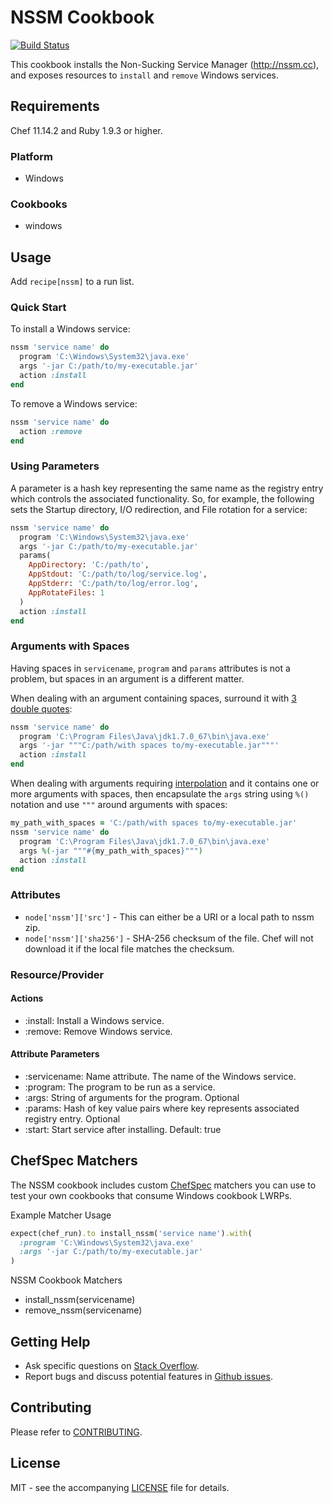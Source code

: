 # NSSM Cookbook

[![Build Status](https://travis-ci.org/dhoer/chef-nssm.svg)](https://travis-ci.org/dhoer/chef-nssm)

This cookbook installs the Non-Sucking Service Manager (http://nssm.cc), and exposes resources to `install` and `remove` Windows services.

## Requirements

Chef 11.14.2 and Ruby 1.9.3 or higher.

### Platform

- Windows

### Cookbooks

- windows

## Usage

Add `recipe[nssm]` to a run list.

### Quick Start

To install a Windows service:

```ruby
nssm 'service name' do
  program 'C:\Windows\System32\java.exe'
  args '-jar C:/path/to/my-executable.jar'
  action :install
end
```

To remove a Windows service:

```ruby
nssm 'service name' do
  action :remove
end
```

### Using Parameters

A parameter is a hash key representing the same name as the registry entry which controls the associated functionality. So, for example, the following sets the Startup directory, I/O redirection, and File rotation for a service:

```ruby
nssm 'service name' do
  program 'C:\Windows\System32\java.exe'
  args '-jar C:/path/to/my-executable.jar'
  params(
    AppDirectory: 'C:/path/to',
    AppStdout: 'C:/path/to/log/service.log',
    AppStderr: 'C:/path/to/log/error.log',
    AppRotateFiles: 1
  )
  action :install
end
```

### Arguments with Spaces

Having spaces in `servicename`, `program` and `params` attributes is not a problem, but spaces in an argument is a different matter.

When dealing with an argument containing spaces, surround it with [3 double quotes](http://stackoverflow.com/a/15262019):

```ruby
nssm 'service name' do
  program 'C:\Program Files\Java\jdk1.7.0_67\bin\java.exe'
  args '-jar """C:/path/with spaces to/my-executable.jar"""'
  action :install
end
```
    
When dealing with arguments requiring [interpolation](http://en.wikibooks.org/wiki/Ruby_Programming/Syntax/Literals#Interpolation) and it contains one or more arguments with spaces, then encapsulate the `args` string using `%()` notation and use `"""` around arguments with spaces:

```ruby
my_path_with_spaces = 'C:/path/with spaces to/my-executable.jar'
nssm 'service name' do
  program 'C:\Program Files\Java\jdk1.7.0_67\bin\java.exe'
  args %(-jar """#{my_path_with_spaces}""")
  action :install
end
```

### Attributes

- `node['nssm']['src']` - This can either be a URI or a local path to nssm zip.
- `node['nssm']['sha256']` - SHA-256 checksum of the file. Chef will not download it if the local file matches the checksum.

### Resource/Provider

#### Actions

- :install: Install a Windows service.
- :remove: Remove Windows service.

#### Attribute Parameters

- :servicename: Name attribute. The name of the Windows service.
- :program: The program to be run as a service. 
- :args: String of arguments for the program. Optional
- :params: Hash of key value pairs where key represents associated registry entry. Optional 
- :start: Start service after installing. Default: true

## ChefSpec Matchers

The NSSM cookbook includes custom [ChefSpec](https://github.com/sethvargo/chefspec) matchers you can use to test your own cookbooks that consume Windows cookbook LWRPs.

Example Matcher Usage

```ruby
expect(chef_run).to install_nssm('service name').with(
  :program 'C:\Windows\System32\java.exe'
  :args '-jar C:/path/to/my-executable.jar'    
)
```
      
NSSM Cookbook Matchers

- install_nssm(servicename)
- remove_nssm(servicename)

## Getting Help

- Ask specific questions on [Stack Overflow](http://stackoverflow.com/questions/tagged/chef-nssm).
- Report bugs and discuss potential features in [Github issues](https://github.com/dhoer/chef-nssm/issues).

## Contributing

Please refer to [CONTRIBUTING](https://github.com/dhoer/chef-nssm/blob/master/CONTRIBUTING.md).

## License

MIT - see the accompanying [LICENSE](https://github.com/dhoer/chef-nssm/blob/master/LICENSE.md) file for details.
